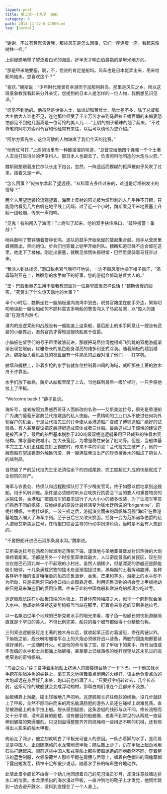 ```yaml
---
layout: post
title: 第二百一十九节　游艇
category: 6
path: 2013-11-22-6-21900.md
tag: [normal]
---
```


“谢谢，不过有劳您告诉我，那些风车是怎么回事，它们一座连着一座，看起来像树林一样。”

上尉疑惑地望了望泛着白光的海面，好半天才明白伯爵指的是甲米地方向。

“那是甲米地要塞，啊，不，您说的肯定是船坞。风车也是日本佬弄出来，用来给船坞抽水。您喜欢这个？”

“喜欢，”魏斯说：“少年时代我曾有幸游历于加那利群岛，那里是风车之乡。所以这班景象教我看起来分外亲切，您提到的日本人是怎样的一位人物，我倒想见识见识。”

“您见不到他的。他虽然是世俗人士，做派却和苦修士、隐士差不多，除了总督和大主教大人谁也不见，连他那位经受了千辛万苦才来到马尼拉千娇百媚的未婚妻恐怕都见不到他几面真是一位可怜的美人儿……”上尉的胡子暧昧的翘了起来，“不过尊敬的阿尔方索司令官和他经常有来往，以后可以请他为您介绍。”

“阿尔方索先生，这位可敬的人物缺席了我们今天的比赛。”

“他有仗可打，”上尉的话里有一种酸溜溜的味道，“总督交给他四个连和一千个土著人去攻打班诗兰的伊洛科人。那日本人也跟去了，负责照料他制造的大炮与火箭。”

魏斯刚想跟着皮拉尔队长走下炮台，忽然，一阵遥远而模糊的枪声被似乎风吹了过来，接着又是一声。

“怎么回事？”皮拉尔拿起了望远镜，“从科雷吉多传过来的，难道是灯塔船发出的信号？”

两个人用望远镜轮流观望着，海面上反射的阳光极为炽烈刺的人几乎睁不开眼，只能隐约看见几片白帆在地平线上闪烁。过了近一个小时，魏斯看见甲米地要塞上升起一团轻烟，传来一声炮响。

“见鬼！有船闯入了海湾！”上尉叫了起来，他的双手扶住垛口，“敲钟报警！备战！”

哨兵敲响了警钟随着警钟长鸣，连队的鼓手开始急促的敲起集合鼓。炮手从营房里蜂拥而出，奔向炮位。步兵们也穿戴上铠甲开始列队。魏斯知道已经不适合留在这里，他走下了楼梯。刚走出要塞，就瞧见惊慌失措得堂・巴西里奥骑着马狂奔过来。

“我派人到处找您，”港口税务官气喘吁吁地说，一边不顾风度地摘下帽子揩汗，“圣母玛利亚在上，瞧瞧您的水手做下的好事，您的游艇会惊动总督大人的。”

“堂・巴西里奥先生用不着我教您面对一位爵爷应当怎样说话！”魏斯傲慢的回答，“究竟出了什么惊天动地的大事？”

半个小时后，魏斯坐在一艘舢板里向海湾中划去，税务官瘫坐在舵手旁边，絮絮叨叨地谈起一艘快船如何不顾科雷吉多哨船的警告闯入了马尼拉湾，以“惊人的速度”在港湾内游弋。

港内的巡逻桨船和战舰没有一艘能追上这条船，最后船上的水手同意让一艘没有武装的小艇靠近，港务官员才得知这艘快船属于伯爵。

小舢板在桨手们的号子声里破浪前进，那艘把马尼拉湾搅得鸡飞狗跳的双桅游艇渐渐出现在眼前，优雅修长的黑色船身漂亮的维多利亚式涂装。随着舢板的越划越近，魏斯抬头看见高处的桅盘里有一件熟悉的武器对准了他们――打字机。

舷墙和艉楼上，带着步枪的水手各就各位控制着四周的海域，威吓那些土著的独木舟不许靠近。

水手们放下舷梯，魏斯从舢板里爬了上去。当他踩到最后一级阶梯时，一只手将他拉上了甲板。

“Welcome back！”薛子良说。

海圻号，或者按照为蛊惑西班牙人而新改的名称――艾斯美达拉号，原先是香港船厂为澳门葡萄牙富商兰代拉建造的私人快艇。一贯精明的工业口从不放过任何坑外销客户的机会，于是兰代拉先生的订单便从香港造船厂变成了博铺造船厂绝好的试验品。有人甚至提议把这艘游艇造成双体或者三体船。最后这些过于惊悚的建议还是被否决了。最后的船型基本脱胎于200吨级双桅巡逻艇采用已经成熟的铁骨木壳结构。排水量略微减小，加大长宽比，为增强稳性安装了舭龙骨。但是，当船体基本完工工人们正往船底钉上铜皮时，传来不幸的消息：兰代拉先生破产了，他的一艘商船在望加锡港外触礁沉没，另一艘满载帝汶出产的珍贵檀香木的船成了荷兰人的战利品。

自然破了产的兰代拉先生无法清偿余下的四成尾款，完工度超过九成的快艇就成了企划院的财产。

海军与农委会、特侦队和远程勘探队打了不少嘴皮官司，终于如愿以偿地拿到这艘船，用于风帆训练。条件是必须随时听从召唤执行执委会下达的要人和重要物资的运输任务。香港船厂按照海军的要求进行了大大小小的诸多改装，为了让海军学员们熟悉不同的帆装，双桅纵帆的原设计最终演变为钱水廷所说的“brigantine”，前桅挂横帆，主桅挂纵帆。一波三折之后，游艇演变而来的风帆练习舰“海圻”在香港基地加入编入了海军序列。至于日后它又改头换面，摇身一变为范那诺华伯爵的私人游艇艾斯美达拉号，在情报口联合主导的行动中扮演角色，当时是不会有人想到的。

“不要把船开进巴石河那条臭水沟。”魏斯说。

艾斯美达拉号在汤都的岸滩附近落帆下锚，谨慎地与圣地亚哥堡发射炽热弹的大炮保持着距离。汤都是另外一个时空里菲律宾最大、人口密度最高的贫民区，现在则仅仅是巴石河北岸一个不起眼的小村庄。虽然人烟稀少，但是漂亮的游艇还是颇能吸引眼球，十几条满载货物的独木舟逐渐围拢过来，黑黝黝的土著挥动胳膊，各种各样听不懂的语言嚷嚷着向船员兜售菠萝、香蕉、芒果和芋头。游艇上的水手却不为所动，只是把黑洞洞的枪口指向企图靠近者。利用兜售货物的机会登上甲板抢劫船只是马来海盗们的惯用伎俩，往来于此的中国商船和欧洲商船都没少吃过亏。

巡逻舰舰长踩在小舢板顶端的木档上，其身体前倾幅度之大，似乎一个趔趄就会落入水中。他却始终保持这姿势稳稳当当站在那里，盯着愈来愈近的艾斯美达拉号。

以一名飘泊过半个地球的巴斯克老水手的眼光来看，梭子鱼一般颀长的快帆游艇简直就是个罕见的美人。不但比例完美，船只的每个细节都做得十分精致匀称。

三列桨巡逻舰驱赶走土著的独木舟以后，就收起桨正面对着游艇，停在两链以外。下舢板之前，舰长吩咐艏楼平台上的大炮必须做好战斗装备，两舷的回旋炮都要装填好弹药，一边随时开火。可是他的命令落了空，除了甲板下的桨手，所有当值或不当值的水手和士兵都涌上艏艉楼，甚至攀上已经落帆的桅杆观望从这未见过的高桅窄身的奇特帆船。

“乌合之众，”薛子良冲着桨帆船上挤满人的艏楼炮台扬了一下下巴。一个他加禄水手跨在船艏冲角的尖铁上，毫无意义地挥舞着点炮用的火绳杆，该由他负责点放的大炮却远在身后好几米处，炮口前也档满了人。“只要打字机转过去，几个长点射，这条可怜的破船就会变成浮动棺材，那帮白痴们准连个屁都来不及放。”

舢板横靠上游艇，碰出轻微地几声闷响。巡逻舰舰长抓住侧舷的绳梯，没几步就跃上了甲板，全然不顾同舟而来的两名脑满肠肥的港务人员还在绳梯上艰难晃荡，直至被游艇上的水手拉上船。舰长感到疑惑，这条游艇的线形与众不同，修长流畅而又十分平顺，没有高耸的船楼，没有醒目的船艏像，也看不到常见的从两舷一直延伸到艉楼的繁缛雕刻。只见到盘得整整齐齐的缆绳和一些用途不明的机械，还有照得出人影来的柚木甲板。

向前走了两步，他立刻就明白了甲板光可鉴人的原因。一队赤着脚的水手，显而易见是中国人，正跟随拖动的水龙带刷洗甲板；随后撒上沙子，趴在甲板上起劲地用石头打磨起来。眼前这些中国人和戎克船上那些萎靡邋遢的同胞截然不同，穿着整洁的蓝色制服，衣领像荷兰人那样平翻在肩膀与后背上，缠着白色帽带的圆檐草帽下露出短发茬，精神十足却很少说话，随着水手长的哨声整齐地动作。

此情此景令舰长不由得一个劲儿地回想着自己的见习海员岁月，却没注意舷墙边排水口的位置。水龙里喷出的海水漫过甲板，一直冲到他的靴子上才发觉，他慌忙跳到一边去避开脏水，没料到直撞在了一个人身上。
